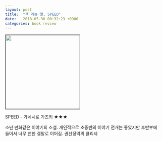 ```yaml
---
layout: post
title:  "책 리뷰 열. SPEED"
date:   2018-05-30 00:32:23 +0900
categories: book review
---
```

<img width=240px style="border:1px solid black;" src="https://shopping-phinf.pstatic.net/main_3246284/32462849212.20220519175906.jpg?type=w300">

SPEED - 가네시로 가즈키 ★★★

소년 만화같은 이야기의 소설. 개인적으로 초중반의 이야기 전개는 좋았지만 후반부에 들어서 너무 뻔한 결말로 이어짐. 권선징악의 클리셰
